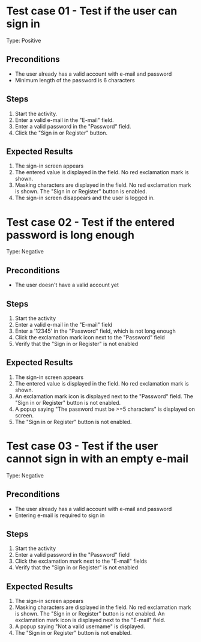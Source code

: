 Test case 01 - Test if the user can sign in
===========================================
Type: Positive

Preconditions
-------------
- The user already has a valid account with e-mail and password
- Minimum length of the password is 6 characters

Steps
-----
1. Start the activity.
1. Enter a valid e-mail in the "E-mail" field. 
1. Enter a valid password in the "Password" field. 
1. Click the "Sign in or Register" button. 

Expected Results
----------------
1. The sign-in screen appears
1. The entered value is displayed in the field. No red exclamation mark is shown.
1. Masking characters are displayed in the field. No red exclamation mark is shown. The "Sign in or Register" button is enabled.
1. The sign-in screen disappears and the user is logged in.

Test case 02 - Test if the entered password is long enough
==========================================================
Type: Negative

Preconditions
-------------
- The user doesn't have a valid account yet

Steps
-----
1. Start the activity
1. Enter a valid e-mail in the "E-mail" field
1. Enter a '12345' in the "Password" field, which is not long enough
1. Click the exclamation mark icon next to the "Password" field
1. Verify that the "Sign in or Register" is not enabled

Expected Results
----------------
1. The sign-in screen appears
1. The entered value is displayed in the field. No red exclamation mark is shown.
1. An exclamation mark icon is displayed next to the "Password" field. The "Sign in or Register" button is not enabled.
1. A popup saying "The password must be >=5 characters" is displayed on screen.
1. The "Sign in or Register" button is not enabled.

Test case 03 - Test if the user cannot sign in with an empty e-mail
===================================================================
Type: Negative

Preconditions
-------------
- The user already has a valid account with e-mail and password
- Entering e-mail is required to sign in

Steps
-----
1. Start the activity
1. Enter a valid password in the "Password" field
1. Click the exclamation mark  next to the "E-mail" fields
1. Verify that the "Sign in or Register" is not enabled

Expected Results
----------------
1. The sign-in screen appears
1. Masking characters are displayed in the field. No red exclamation mark is shown. The "Sign in or Register" button is not enabled.
An exclamation mark icon is displayed next to the "E-mail" field.
1. A popup saying "Not a valid username" is displayed.
1. The "Sign in or Register" button is not enabled.